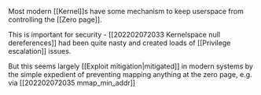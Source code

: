 Most modern [[Kernel]]s have some mechanism to keep userspace from controlling the [[Zero page]]. 

This is important for security - [[202202072033 Kernelspace null dereferences]] had been quite nasty and created loads of [[Privilege escalation]] issues.

But this seems largely [[Exploit mitigation|mitigated]] in modern systems by the simple expedient of preventing mapping anything at the zero page, e.g. via [[202202072035 mmap_min_addr]]

